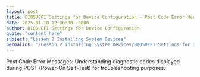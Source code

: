 ```yaml
---
layout: post
title: BIOSUEFI Settings for Device Configuration - Post Code Error Messages
date: 2025-01-10 12:00:00 -0000
author: BIOSUEFI Settings for Device Configuration
quote: "content here"
subject: "Lesson 2 Installing System Devices"
permalink: "/Lesson 2 Installing System Devices/BIOSUEFI Settings for Device Configuration/BIOSUEFI Settings for Device Configuration - Post Code Error Messages"
---
```


Post Code Error Messages: Understanding diagnostic codes displayed during POST (Power-On Self-Test) for troubleshooting purposes.
